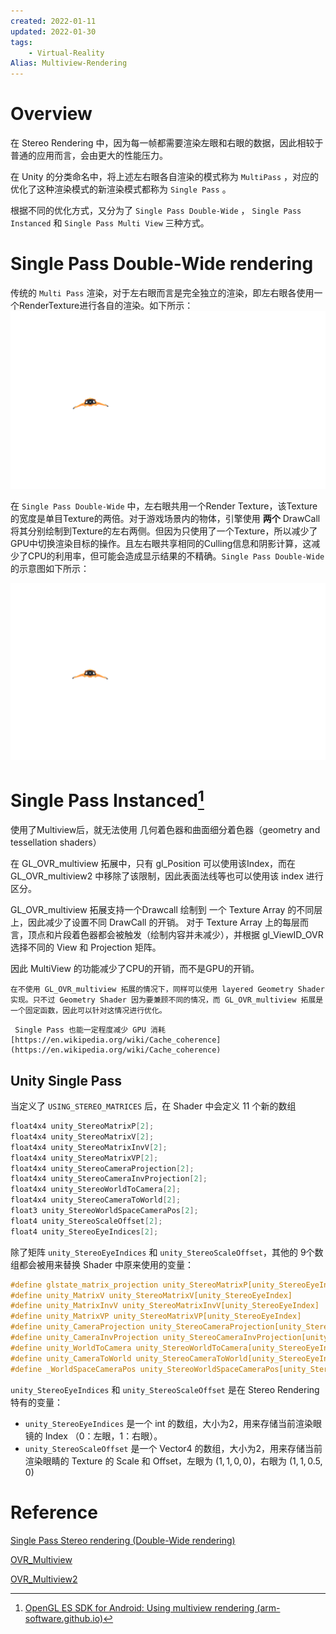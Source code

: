 ```yaml
---
created: 2022-01-11
updated: 2022-01-30
tags:
    - Virtual-Reality
Alias: Multiview-Rendering
---
```



# Overview

在 Stereo Rendering 中，因为每一帧都需要渲染左眼和右眼的数据，因此相较于普通的应用而言，会由更大的性能压力。

在 Unity 的分类命名中，将上述左右眼各自渲染的模式称为 `MultiPass` ，对应的优化了这种渲染模式的新渲染模式都称为 `Single Pass` 。

根据不同的优化方式，又分为了 `Single Pass Double-Wide` ， `Single Pass Instanced` 和 `Single Pass Multi View` 三种方式。

# Single Pass Double-Wide rendering

传统的 `Multi Pass` 渲染，对于左右眼而言是完全独立的渲染，即左右眼各使用一个RenderTexture进行各自的渲染。如下所示：
![](assets/Single%20Pass%20Steoro%20Rendering/SinglePassStereoRendering1.gif)

在 `Single Pass Double-Wide` 中，左右眼共用一个Render Texture，该Texture的宽度是单目Texture的两倍。对于游戏场景内的物体，引擎使用 **两个** DrawCall将其分别绘制到Texture的左右两侧。但因为只使用了一个Texture，所以减少了GPU中切换渲染目标的操作。且左右眼共享相同的Culling信息和阴影计算，这减少了CPU的利用率，但可能会造成显示结果的不精确。`Single Pass Double-Wide`的示意图如下所示：

![](assets/Single%20Pass%20Steoro%20Rendering/SinglePassStereoRendering2.gif)

# Single Pass Instanced[^1]

使用了Multiview后，就无法使用 几何着色器和曲面细分着色器（geometry and tessellation shaders）

在 GL_OVR_multiview 拓展中，只有 gl_Position 可以使用该Index，而在 GL_OVR_multiview2 中移除了该限制，因此表面法线等也可以使用该 index 进行区分。

GL_OVR_multiview 拓展支持一个Drawcall 绘制到 一个 Texture Array 的不同层上，因此减少了设置不同 DrawCall 的开销。 对于 Texture Array 上的每层而言，顶点和片段着色器都会被触发（绘制内容并未减少），并根据 gl_ViewID_OVR 选择不同的 View 和 Projection 矩阵。

因此 MultiView 的功能减少了CPU的开销，而不是GPU的开销。

```ad-note
在不使用 GL_OVR_multiview 拓展的情况下，同样可以使用 layered Geometry Shader 实现。只不过 Geometry Shader 因为要兼顾不同的情况，而 GL_OVR_multiview 拓展是一个固定函数，因此可以针对这情况进行优化。
```

```ad-note
 Single Pass 也能一定程度减少 GPU 消耗 [https://en.wikipedia.org/wiki/Cache_coherence](https://en.wikipedia.org/wiki/Cache_coherence)
```


## Unity Single Pass

当定义了 `USING_STEREO_MATRICES` 后，在 Shader 中会定义 11 个新的数组

```glsl
float4x4 unity_StereoMatrixP[2];
float4x4 unity_StereoMatrixV[2];
float4x4 unity_StereoMatrixInvV[2];
float4x4 unity_StereoMatrixVP[2];
float4x4 unity_StereoCameraProjection[2];
float4x4 unity_StereoCameraInvProjection[2];
float4x4 unity_StereoWorldToCamera[2];
float4x4 unity_StereoCameraToWorld[2];
float3 unity_StereoWorldSpaceCameraPos[2];
float4 unity_StereoScaleOffset[2];
float4 unity_StereoEyeIndices[2];
```

除了矩阵 `unity_StereoEyeIndices` 和 `unity_StereoScaleOffset`，其他的 9个数组都会被用来替换 Shader 中原来使用的变量：

```glsl
#define glstate_matrix_projection unity_StereoMatrixP[unity_StereoEyeIndex]
#define unity_MatrixV unity_StereoMatrixV[unity_StereoEyeIndex]
#define unity_MatrixInvV unity_StereoMatrixInvV[unity_StereoEyeIndex]
#define unity_MatrixVP unity_StereoMatrixVP[unity_StereoEyeIndex]
#define unity_CameraProjection unity_StereoCameraProjection[unity_StereoEyeIndex]
#define unity_CameraInvProjection unity_StereoCameraInvProjection[unity_StereoEyeIndex]
#define unity_WorldToCamera unity_StereoWorldToCamera[unity_StereoEyeIndex]
#define unity_CameraToWorld unity_StereoCameraToWorld[unity_StereoEyeIndex]
#define _WorldSpaceCameraPos unity_StereoWorldSpaceCameraPos[unity_StereoEyeIndex]
```

`unity_StereoEyeIndices` 和 `unity_StereoScaleOffset` 是在 Stereo Rendering 特有的变量：

-   `unity_StereoEyeIndices` 是一个 int 的数组，大小为2，用来存储当前渲染眼镜的 Index （0：左眼，1：右眼）。
-   `unity_StereoScaleOffset` 是一个 Vector4 的数组，大小为2，用来存储当前渲染眼睛的 Texture 的 Scale 和 Offset，左眼为 $(1,1,0,0)$，右眼为 $(1,1,0.5,0)$

# Reference

[^1]: [OpenGL ES SDK for Android: Using multiview rendering (arm-software.github.io)](https://arm-software.github.io/opengl-es-sdk-for-android/multiview.html)

[Single Pass Stereo rendering (Double-Wide rendering)](https://docs.unity3d.com/Manual/SinglePassStereoRendering.html)

[OVR_Multiview](https://www.khronos.org/registry/OpenGL/extensions/OVR/OVR_multiview.txt)

[OVR_Multiview2](https://www.khronos.org/registry/OpenGL/extensions/OVR/OVR_multiview2.txt)